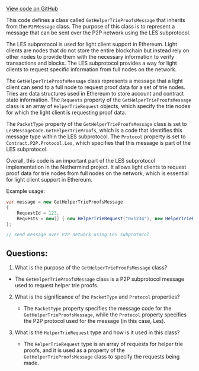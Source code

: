 [View code on GitHub](https://github.com/nethermindeth/nethermind/Nethermind.Network/P2P/Subprotocols/Les/Messages/GetHelperTrieProofsMessage.cs)

This code defines a class called `GetHelperTrieProofsMessage` that inherits from the `P2PMessage` class. The purpose of this class is to represent a message that can be sent over the P2P network using the LES subprotocol. 

The LES subprotocol is used for light client support in Ethereum. Light clients are nodes that do not store the entire blockchain but instead rely on other nodes to provide them with the necessary information to verify transactions and blocks. The LES subprotocol provides a way for light clients to request specific information from full nodes on the network. 

The `GetHelperTrieProofsMessage` class represents a message that a light client can send to a full node to request proof data for a set of trie nodes. Tries are data structures used in Ethereum to store account and contract state information. The `Requests` property of the `GetHelperTrieProofsMessage` class is an array of `HelperTrieRequest` objects, which specify the trie nodes for which the light client is requesting proof data. 

The `PacketType` property of the `GetHelperTrieProofsMessage` class is set to `LesMessageCode.GetHelperTrieProofs`, which is a code that identifies this message type within the LES subprotocol. The `Protocol` property is set to `Contract.P2P.Protocol.Les`, which specifies that this message is part of the LES subprotocol. 

Overall, this code is an important part of the LES subprotocol implementation in the Nethermind project. It allows light clients to request proof data for trie nodes from full nodes on the network, which is essential for light client support in Ethereum. 

Example usage:

```csharp
var message = new GetHelperTrieProofsMessage
{
    RequestId = 123,
    Requests = new[] { new HelperTrieRequest("0x1234"), new HelperTrieRequest("0x5678") }
};

// send message over P2P network using LES subprotocol
```
## Questions: 
 1. What is the purpose of the `GetHelperTrieProofsMessage` class?
   - The `GetHelperTrieProofsMessage` class is a P2P subprotocol message used to request helper trie proofs.

2. What is the significance of the `PacketType` and `Protocol` properties?
   - The `PacketType` property specifies the message code for the `GetHelperTrieProofsMessage`, while the `Protocol` property specifies the P2P protocol used for the message (in this case, Les).

3. What is the `HelperTrieRequest` type and how is it used in this class?
   - The `HelperTrieRequest` type is an array of requests for helper trie proofs, and it is used as a property of the `GetHelperTrieProofsMessage` class to specify the requests being made.